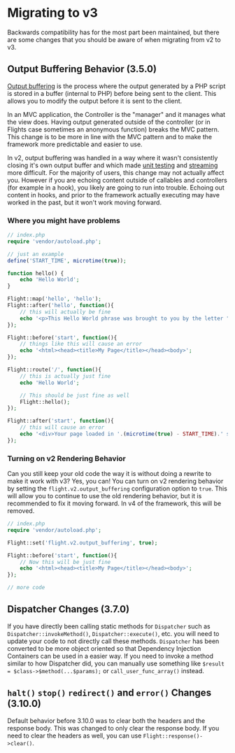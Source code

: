 # Migrating to v3

Backwards compatibility has for the most part been maintained, but there are some changes that you should be aware of when migrating from v2 to v3.

## Output Buffering Behavior (3.5.0)

[Output buffering](https://stackoverflow.com/questions/2832010/what-is-output-buffering-in-php) is the process where the output generated by a PHP script is stored in a buffer (internal to PHP) before being sent to the client. This allows you to modify the output before it is sent to the client.

In an MVC application, the Controller is the "manager" and it manages what the view does. Having output generated outside of the controller (or in Flights case sometimes an anonymous function) breaks the MVC pattern. This change is to be more in line with the MVC pattern and to make the framework more predictable and easier to use.

In v2, output buffering was handled in a way where it wasn't consistently closing it's own output buffer and which made [unit testing](https://github.com/flightphp/core/pull/545/files#diff-eb93da0a3473574fba94c3c4160ce68e20028e30b267875ab0792ade0b0539a0R42) and [streaming](https://github.com/flightphp/core/issues/413) more difficult. For the majority of users, this change may not actually affect you. However if you are echoing content outside of callables and controllers (for example in a hook), you likely are going to run into trouble. Echoing out content in hooks, and prior to the framework actually executing may have worked in the past, but it won't work moving forward.

### Where you might have problems
```php
// index.php
require 'vendor/autoload.php';

// just an example
define('START_TIME', microtime(true));

function hello() {
	echo 'Hello World';
}

Flight::map('hello', 'hello');
Flight::after('hello', function(){
	// this will actually be fine
	echo '<p>This Hello World phrase was brought to you by the letter "H"</p>';
});

Flight::before('start', function(){
	// things like this will cause an error
	echo '<html><head><title>My Page</title></head><body>';
});

Flight::route('/', function(){
	// this is actually just fine
	echo 'Hello World';

	// This should be just fine as well
	Flight::hello();
});

Flight::after('start', function(){
	// this will cause an error
	echo '<div>Your page loaded in '.(microtime(true) - START_TIME).' seconds</div></body></html>';
});
```

### Turning on v2 Rendering Behavior

Can you still keep your old code the way it is without doing a rewrite to make it work with v3? Yes, you can! You can turn on v2 rendering behavior by setting the `flight.v2.output_buffering` configuration option to `true`. This will allow you to continue to use the old rendering behavior, but it is recommended to fix it moving forward. In v4 of the framework, this will be removed.

```php
// index.php
require 'vendor/autoload.php';

Flight::set('flight.v2.output_buffering', true);

Flight::before('start', function(){
	// Now this will be just fine
	echo '<html><head><title>My Page</title></head><body>';
});

// more code 
```

## Dispatcher Changes (3.7.0)

If you have directly been calling static methods for `Dispatcher` such as `Dispatcher::invokeMethod()`, `Dispatcher::execute()`, etc. you will need to update your code to not directly call these methods. `Dispatcher` has been converted to be more object oriented so that Dependency Injection Containers can be used in a easier way. If you need to invoke a method similar to how Dispatcher did, you can manually use something like `$result = $class->$method(...$params);` or `call_user_func_array()` instead.

## `halt()` `stop()` `redirect()` and `error()` Changes (3.10.0)

Default behavior before 3.10.0 was to clear both the headers and the response body. This was changed to only clear the response body. If you need to clear the headers as well, you can use `Flight::response()->clear()`.